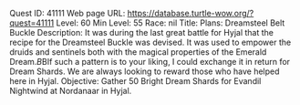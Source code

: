 Quest ID: 41111
Web page URL: https://database.turtle-wow.org/?quest=41111
Level: 60
Min Level: 55
Race: nil
Title: Plans: Dreamsteel Belt Buckle
Description: It was during the last great battle for Hyjal that the recipe for the Dreamsteel Buckle was devised. It was used to empower the druids and sentinels both with the magical properties of the Emerald Dream.$B$BIf such a pattern is to your liking, I could exchange it in return for Dream Shards. We are always looking to reward those who have helped here in Hyjal.
Objective: Gather 50 Bright Dream Shards for Evandil Nightwind at Nordanaar in Hyjal.
